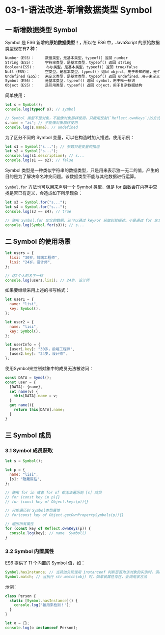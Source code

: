 # 03-1-语法改进-新增数据类型 Symbol

## 一 新增数据类型 Symbol

Symbol 是 ES6 新增的**原始数据类型！**，所以在 ES6 中，JavaScript 的原始数据类型现在有**7 种**：

```txt
Number（ES5）：     数值类型，是基本类型，typeof() 返回 number
String（ES5）：     字符串类型，是基本类型，typeof() 返回 string
Boolean(ES5)：     布尔类型，是基本类型，typeof() 返回 true/false
Null（ES5）：       空类型，是基本类型，typeof() 返回 object，用于未知的值，是个只有 null 值的独立类型
Undefined（ES5）：  未定义类型，是基本类型，typeof() 返回 undefined，用于未定义的值，是个只有 undefined 值的独立类型
Symbol（ES6）：     是基本类型，typeof() 返回 symbol，用于唯一标识
Object（ES5）：     是引用类型，typeof() 返回 object，用于复杂数据结构
```

简单使用：

```js
let s = Symbol();
console.log(typeof s); // symbol

// Symbol 类型不是对象，不能像对象那样使用，只能用反射(`Reflect.ownKeys`)的方式获取其所有键
s.name = "zs"; // 不能像对象那样使用
console.log(s.name); // undefined
```

为了区分不同的 Symbol 变量，可以在构造时加入描述，使用示例：

```js
let s1 = Symbol("s..."); // 参数只是变量的描述
let s2 = Symbol("s...");
console.log(s1.description); // s...
console.log(s1 == s2); // false
```

Symbol 类型是一种类似字符串的数据类型，只是用来表示独一无二的值，产生的目的是为了解决命名冲突问题。该数据类型不能与其他数据进行运算。

`Symbol.for` 方法也可以用来声明一个 Symbol 类型，但是 for 函数会在内存中查找是否已有定义，会造成如下所示现象：

```js
let s3 = Symbol.for("s...");
let s4 = Symbol.for("s...");
console.log(s3 == s4); // true

// 使用 Symbol.for 定义的数据，还可以通过 keyFor 获取到其描述。不是通过 for 定义的获取的描述是undefined
console.log(Symbol.for(s3)); // s...
```

## 二 Symbol 的使用场景

```js
let users = {
  lisi: "30岁，前端工程师",
  lisi: "24岁，设计师",
};

// 这2个人的名字一样
console.log(users.lisi); // 24岁，设计师
```

如果要继续采用上述的书写格式：

```js
let user1 = {
  name: "lisi",
  key: Symbol(),
};

let user2 = {
  name: "lisi",
  key: Symbol(),
};

let userInfo = {
  [user1.key]: "30岁，前端工程师",
  [user2.key]: "24岁，设计师",
};
```

使用Symbol来控制对象中的成员无法被访问：

```js
const DATA = Symol();
const user = {
  [DATA]: {name},
  set name(v) {
    this[DATA].name = v;
  }
  get name(){
    return this[DATA].name;
  }
}
```

## 三 Symbol 成员

### 3.1 Symbol 成员获取

```js
let s = Symbol();

let p = {
  name: "lisi",
  [s]: "隐藏属性",
};

// 使用 for in 或者 for of 都无法遍历到 [s] 成员
// for (const key in p){}
// for (const key of Object.keys(p)){}

// 只能遍历到 Symbol类型属性
// for(const key of Object.getOwnPropertySymbols(p)){}

// 遍历所有属性
for (const key of Reflect.ownKeys(p)) {
  console.log(key); // name  Symbol()
}
```

### 3.2 Symbol 内置属性

ES6 提供了 11 个内置的 Symbol 值，如：

```js
Symbol.hasInstance; // 当其他兑现使用 instanceof 判断是否为该对象的实例时，调用该方法
Symbol.match; // 当执行 str.match(obj) 时，如果该属性存在，会调用该方法
```

示例：

```js
class Person {
  static [Symbol.hasInstance]() {
    console.log("被用来检测！");
  }
}

let o = {};
console.log(o instanceof Person);
```
